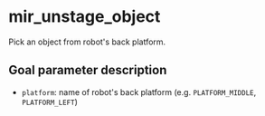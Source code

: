 # mir_unstage_object

Pick an object from robot's back platform.

## Goal parameter description

- `platform`: name of robot's back platform (e.g. `PLATFORM_MIDDLE`, `PLATFORM_LEFT`) 
